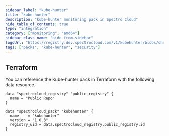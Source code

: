 ```yaml
---
sidebar_label: "kube-hunter"
title: "kube-hunter"
description: "kube-hunter monitoring pack in Spectro Cloud"
hide_table_of_contents: true
type: "integration"
category: ["monitoring", "amd64"]
sidebar_class_name: "hide-from-sidebar"
logoUrl: "https://registry.dev.spectrocloud.com/v1/kubehunter/blobs/sha256:6b6b9138fa056677646712a888192498247f71aa421edd27b25458a8fbf8af0c?type=image.webp"
tags: ["packs", "kube-hunter", "security"]
---
```


## Terraform

You can reference the Kube-hunter pack in Terraform with the following data resource.

```hcl
data "spectrocloud_registry" "public_registry" {
  name = "Public Repo"
}

data "spectrocloud_pack" "kubehunter" {
  name    = "kubehunter"
  version = "1.0.3"
  registry_uid = data.spectrocloud_registry.public_registry.id
}
```
